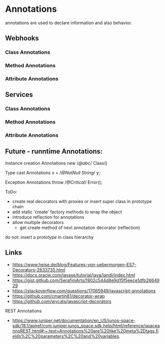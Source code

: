 Annotations
===========

annotations are used to declare information and also behavior.

## Webhooks

### Class Annotations

### Method Annotations

### Attribute Annotations


## Services

### Class Annotations

### Method Annotations

### Attribute Annotations


## Future - runntime Annotations:

Instance creation Annotations
new /*@abc*/ Class()

Type cast Annotations
x = /*@NotNull String*/ y;

Exception Annotations
throw /*@Critical*/ Error();

ToDo:
- create real decorators with proxies or insert super class in prototype chain
- add static 'create' factory methods to wrap the object
- introduce reflection for annotations
- allow multiple decorators
    - get create method of next annotation decorator (reflection)

do not: insert a prototype in class hierarchy


## Links

- https://www.heise.de/blog/Features-von-uebermorgen-ES7-Decorators-2633730.html
- https://docs.oracle.com/javase/tutorial/java/IandI/index.html
- https://gist.github.com/SerafimArts/f802c544d8e9d15f5eece1dfb2664929
- https://stackoverflow.com/questions/17065949/javascript-annotations
- https://github.com/cmartin81/decorator-wrap
- https://github.com/wycats/javascript-decorators

REST Annotations
- https://www.juniper.net/documentation/en_US/junos-space-sdk/18.1/apiref/com.juniper.junos_space.sdk.help/html/reference/spaceannoREST.html#:~:text=Annotations%20are%20like%20meta%2Dtags,fields%2C%20parameters%2C%20and%20variables.
